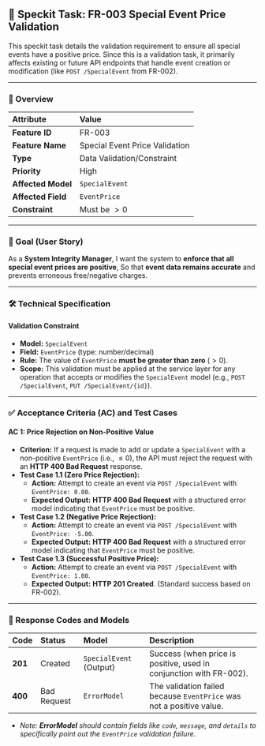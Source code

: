 ## 🚫 Speckit Task: FR-003 Special Event Price Validation

This speckit task details the validation requirement to ensure all special events have a positive price. Since this is a validation task, it primarily affects existing or future API endpoints that handle event creation or modification (like `POST /SpecialEvent` from FR-002).

***

### 📝 Overview

| Attribute | Value |
| :--- | :--- |
| **Feature ID** | FR-003 |
| **Feature Name** | Special Event Price Validation |
| **Type** | Data Validation/Constraint |
| **Priority** | High |
| **Affected Model** | `SpecialEvent` |
| **Affected Field** | `EventPrice` |
| **Constraint** | Must be $> 0$ |

***

### 🎯 Goal (User Story)

As a **System Integrity Manager**,
I want the system to **enforce that all special event prices are positive**,
So that **event data remains accurate** and prevents erroneous free/negative charges.

***

### 🛠️ Technical Specification

#### **Validation Constraint**

* **Model:** `SpecialEvent`
* **Field:** `EventPrice` (type: number/decimal)
* **Rule:** The value of `EventPrice` **must be greater than zero** ($> 0$).
* **Scope:** This validation must be applied at the service layer for any operation that accepts or modifies the `SpecialEvent` model (e.g., `POST /SpecialEvent`, `PUT /SpecialEvent/{id}`).

***

### ✅ Acceptance Criteria (AC) and Test Cases

#### **AC 1: Price Rejection on Non-Positive Value**

* **Criterion:** If a request is made to add or update a `SpecialEvent` with a non-positive `EventPrice` (i.e., $\le 0$), the API must reject the request with an **HTTP 400 Bad Request** response.
* **Test Case 1.1 (Zero Price Rejection):**
    * **Action:** Attempt to create an event via `POST /SpecialEvent` with `EventPrice: 0.00`.
    * **Expected Output:** **HTTP 400 Bad Request** with a structured error model indicating that `EventPrice` must be positive.
* **Test Case 1.2 (Negative Price Rejection):**
    * **Action:** Attempt to create an event via `POST /SpecialEvent` with `EventPrice: -5.00`.
    * **Expected Output:** **HTTP 400 Bad Request** with a structured error model indicating that `EventPrice` must be positive.
* **Test Case 1.3 (Successful Positive Price):**
    * **Action:** Attempt to create an event via `POST /SpecialEvent` with `EventPrice: 1.00`.
    * **Expected Output:** **HTTP 201 Created**. (Standard success based on FR-002).

***

### 🔄 Response Codes and Models

| Code | Status | Model | Description |
| :--- | :--- | :--- | :--- |
| **201** | Created | `SpecialEvent` (Output) | Success (when price is positive, used in conjunction with FR-002). |
| **400** | Bad Request | `ErrorModel` | The validation failed because `EventPrice` was not a positive value. |

* *Note: **ErrorModel** should contain fields like `code`, `message`, and `details` to specifically point out the `EventPrice` validation failure.*